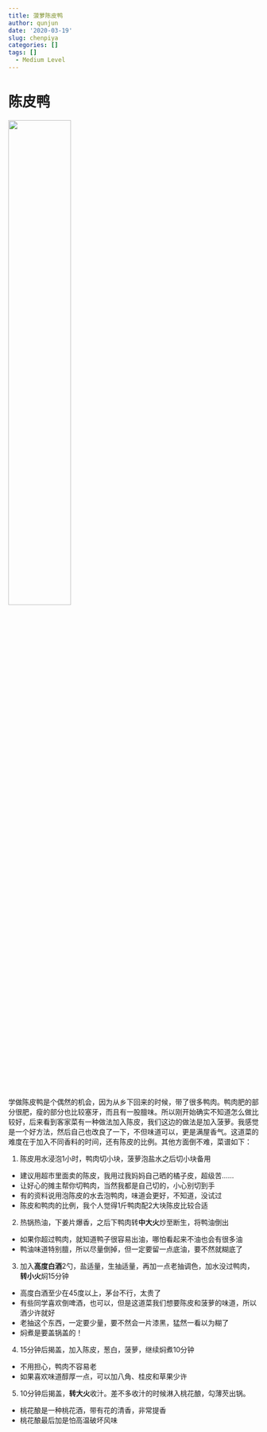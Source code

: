 ```yaml
---
title: 菠萝陈皮鸭
author: qunjun
date: '2020-03-19'
slug: chenpiya
categories: []
tags: []
  - Medium Level
---
```


# 陈皮鸭

<img src="/post/2020-03-19-chenpiya_files/chenpiya.jpg" alt="" width="50%" height="50%"/>

学做陈皮鸭是个偶然的机会，因为从乡下回来的时候，带了很多鸭肉。鸭肉肥的部分很肥，瘦的部分也比较塞牙，而且有一股膻味。所以刚开始确实不知道怎么做比较好，后来看到客家菜有一种做法加入陈皮，我们这边的做法是加入菠萝。我感觉是一个好方法，然后自己也改良了一下，不但味道可以，更是满屋香气。这道菜的难度在于加入不同香料的时间，还有陈皮的比例。其他方面倒不难，菜谱如下：

1. 陈皮用水浸泡1小时，鸭肉切小块，菠萝泡盐水之后切小块备用
  - 建议用超市里面卖的陈皮，我用过我妈妈自己晒的橘子皮，超级苦……
  - 让好心的摊主帮你切鸭肉，当然我都是自己切的，小心别切到手
  - 有的资料说用泡陈皮的水去泡鸭肉，味道会更好，不知道，没试过
  - 陈皮和鸭肉的比例，我个人觉得1斤鸭肉配2大块陈皮比较合适
2. 热锅热油，下姜片爆香，之后下鸭肉转**中大火**炒至断生，将鸭油倒出
  - 如果你超过鸭肉，就知道鸭子很容易出油，哪怕看起来不油也会有很多油
  - 鸭油味道特别膻，所以尽量倒掉，但一定要留一点底油，要不然就糊底了
3. 加入**高度白酒**2勺，盐适量，生抽适量，再加一点老抽调色，加水没过鸭肉，**转小火**焖15分钟
  - 高度白酒至少在45度以上，茅台不行，太贵了
  - 有些同学喜欢倒啤酒，也可以，但是这道菜我们想要陈皮和菠萝的味道，所以酒少许就好
  - 老抽这个东西，一定要少量，要不然会一片漆黑，猛然一看以为糊了
  - 焖煮是要盖锅盖的！
4. 15分钟后揭盖，加入陈皮，葱白，菠萝，继续焖煮10分钟
  - 不用担心，鸭肉不容易老
  - 如果喜欢味道醇厚一点，可以加八角、桂皮和草果少许
5. 10分钟后揭盖，**转大火**收汁。差不多收汁的时候淋入桃花酿，勾薄芡出锅。
  - 桃花酿是一种桃花酒，带有花的清香，非常提香
  - 桃花酿最后加是怕高温破坏风味



